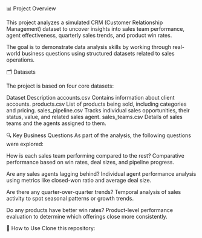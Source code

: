 📊 Project Overview

This project analyzes a simulated CRM (Customer Relationship Management) dataset to uncover insights into sales team performance, agent effectiveness, quarterly sales trends, and product win rates.

The goal is to demonstrate data analysis skills by working through real-world business questions using structured datasets related to sales operations.



🗂️ Datasets

The project is based on four core datasets:

Dataset	Description
accounts.csv	Contains information about client accounts.
products.csv	List of products being sold, including categories and pricing.
sales_pipeline.csv	Tracks individual sales opportunities, their status, value, and related sales agent.
sales_teams.csv	Details of sales teams and the agents assigned to them.

🔍 Key Business Questions
As part of the analysis, the following questions were explored:

How is each sales team performing compared to the rest?
Comparative performance based on win rates, deal sizes, and pipeline progress.

Are any sales agents lagging behind?
Individual agent performance analysis using metrics like closed-won ratio and average deal size.

Are there any quarter-over-quarter trends?
Temporal analysis of sales activity to spot seasonal patterns or growth trends.

Do any products have better win rates?
Product-level performance evaluation to determine which offerings close more consistently.

🧰 How to Use
Clone this repository:
